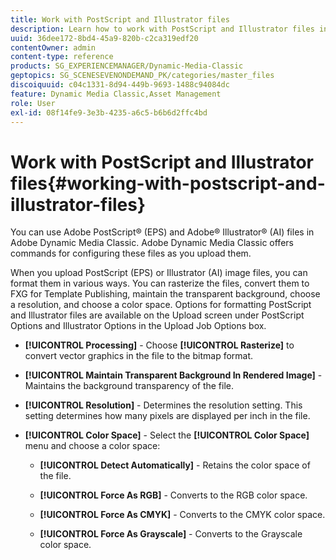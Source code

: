 ```yaml
---
title: Work with PostScript and Illustrator files
description: Learn how to work with PostScript and Illustrator files in Adobe Dynamic Media Classic.
uuid: 36dee172-8bd4-45a9-820b-c2ca319edf20
contentOwner: admin
content-type: reference
products: SG_EXPERIENCEMANAGER/Dynamic-Media-Classic
geptopics: SG_SCENESEVENONDEMAND_PK/categories/master_files
discoiquuid: c04c1331-8d94-449b-9693-1488c94084dc
feature: Dynamic Media Classic,Asset Management
role: User
exl-id: 08f14fe9-3e3b-4235-a6c5-b6b6d2ffc4bd
---
```

# Work with PostScript and Illustrator files{#working-with-postscript-and-illustrator-files}

You can use Adobe PostScript® (EPS) and Adobe® Illustrator® (AI) files in Adobe Dynamic Media Classic. Adobe Dynamic Media Classic offers commands for configuring these files as you upload them.

When you upload PostScript (EPS) or Illustrator (AI) image files, you can format them in various ways. You can rasterize the files, convert them to FXG for Template Publishing, maintain the transparent background, choose a resolution, and choose a color space. Options for formatting PostScript and Illustrator files are available on the Upload screen under PostScript Options and Illustrator Options in the Upload Job Options box.

* **[!UICONTROL Processing]** - Choose **[!UICONTROL Rasterize]** to convert vector graphics in the file to the bitmap format.

* **[!UICONTROL Maintain Transparent Background In Rendered Image]** - Maintains the background transparency of the file.

* **[!UICONTROL Resolution]** - Determines the resolution setting. This setting determines how many pixels are displayed per inch in the file.

* **[!UICONTROL Color Space]** - Select the **[!UICONTROL Color Space]** menu and choose a color space:

  * **[!UICONTROL Detect Automatically]** - Retains the color space of the file.

  * **[!UICONTROL Force As RGB]** - Converts to the RGB color space.

  * **[!UICONTROL Force As CMYK]** - Converts to the CMYK color space.

  * **[!UICONTROL Force As Grayscale]** - Converts to the Grayscale color space.
